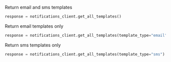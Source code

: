 Return email and sms templates

```python
response = notifications_client.get_all_templates()
```

Return email templates only

```python
response = notifications_client.get_all_templates(template_type="email")
```

Return sms templates only

```python
response = notifications_client.get_all_templates(template_type="sms")
```
